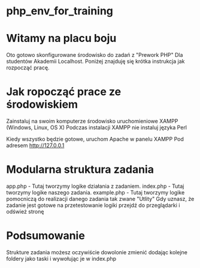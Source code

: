 # php_env_for_training

# Witamy na placu boju
Oto gotowo skonfigurowane środowisko do zadań z "Prework PHP" Dla studentów Akademii Localhost.
Poniżej znajduję się krótka instrukcja jak rozpocząć pracę.

# Jak ropocząć prace ze środowiskiem
Zainstaluj na swoim komputerze środowisko uruchomieniowe XAMPP (Windows, Linux, OS X)
Podczas instalacji XAMPP nie instaluj języka Perl

Kiedy wszystko będzie gotowe, uruchom Apache w panelu XAMPP
Pod adresem http://127.0.0.1

# Modularna struktura zadania
app.php - Tutaj tworzymy logike działania z zadaniem.
index.php - Tutaj tworzymy logike naszego zadania.
example.php - Tutaj tworzymy logike pomocniczą do realizacji danego zadania tak zwane "Utlity"
Gdy uznasz, że zadanie jest gotowe na przetestowanie logiki przejdź do przeglądarki i odśwież stronę

# Podsumowanie
Strukture zadania możesz oczywiście dowolonie zmienić dodając kolejne foldery jako taski i wywołując je w index.php
